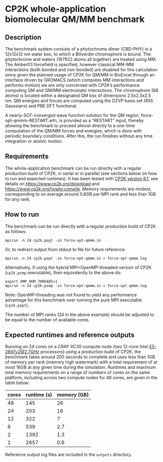 # CP2K whole-application biomolecular QM/MM benchmark

## Description

The benchmark system consists of a phytochrome dimer (CBD-PHY) in a 12x12x12 nm water box, to which a Biliverdin chromophore is bound. The phytochrome and waters (167922 atoms all together) are treated using MM. The Amber03 forcefield is specified, however classical MM-MM interactions (both bonded and non-bonded) are disabled for this calculation since given the planned usage of CP2K for QM/MM in BioExcel through an interface driven by GROMACS (which computes MM interactions and performs motion) we are only concerned with CP2K’s performance computing QM and QM/MM electrostatic interactions. The chromophore (68 atoms) is located within a designated QM box of dimensions 2.5x2.5x2.5 nm. QM energies and forces are computed using the DZVP basis set (655 Gaussians) and PBE DFT functional. 

A nearly-SCF-converged wave function solution for the QM region, force-opt-qmmm-RESTART.wfn, is provided as a “RESTART” input, thereby allowing the benchmark to proceed almost directly to a one-time computation of the QM/MM forces and energies, which is done with periodic boundary conditions. After this, the run finishes without any time integration or atomic motion. 

## Requirements

The whole-application benchmark can be run directly with a regular production build of CP2K, in serial or in parallel (see sections below on how to run and expected runtimes). It has been tested with [CP2K version 6.1](https://github.com/cp2k/cp2k/releases/tag/v6.1.0), see details on <https://www.cp2k.org/download> and <https://www.cp2k.org/howto:compile>. Memory requirements are modest, corresponding to on average around 0.6GB per MPI rank and less than 1GB for any rank. 


## How to run

The benchmark can be run directly with a regular production build of CP2K as follows:

`mpirun -n 24 cp2k.popt -in force-opt-qmmm.in`

Or, to redirect output from stdout to file for future reference:

`mpirun -n 24 cp2k.popt -in force-opt-qmmm.in > force-opt-qmmm.log`

Alternatively, if using the hybrid MPI+OpenMP-threaded version of CP2K (`cp2k.psmp` executable), then equivalently to the above do:

```
export OMP_NUM_THREADS=1
mpirun -n 24 cp2k.psmp -in force-opt-qmmm.in > force-opt-qmmm.log
```

Note: OpenMP-threading was not found to yield any performance advantage for this benchmark over running the pure MPI executable (`cp2k.popt`).

The number of MPI ranks (24 in the above example) should be adjusted to be equal to the number of available cores.


## Expected runtimes and reference outputs

Running on 24 cores on a CRAY XC30 compute node (two 12-core Intel E5-2697v2@2.7GHz processors) using a production build of CP2K, the benchmark takes around 200 seconds to complete and uses less than 1GB of memory per rank (memory high watermark) with a total requirement of at most 16GB at any given time during the simulation. Runtimes and maximum total memory requirements on a range of numbers of cores on the same platform, including across two compute nodes for 48 cores, are given in the table below:

| cores | runtime (s) | memory (GB) |
| ----- | ----------- | ----------- |
| 48    | 145         | 26	    |
| 24    | 203         | 16	    |
| 12    | 322         | 7	    |
| 6     | 539         | 2.7	    |
| 2     | 1392        | 1.3	    |
| 1     | 2657        | 0.6	    |

Reference output log files are included in the `outputs` directory. 

